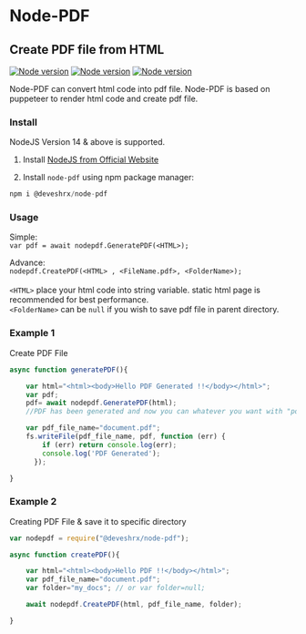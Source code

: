 # Node-PDF 
## Create PDF file from HTML
[![Node version](https://img.shields.io/badge/Version-1.0-blue)](https://www.npmjs.com/package/@deveshrx/node-pdf)
[![Node version](https://img.shields.io/badge/NodeJS%20Version-14+-green)](https://www.npmjs.com/package/@deveshrx/node-pdf)
[![Node version](https://img.shields.io/badge/Developed%20by-Devesh%20Chaudhari-blueviolet)](https://github.com/DeveshRx)

Node-PDF can convert html code into pdf file. Node-PDF is based on puppeteer to render html code and create pdf file.

### Install
NodeJS Version 14 & above is supported.
1) Install [NodeJS from Official Website ](https://nodejs.org/en/)

2) Install `node-pdf` using npm package manager:
```javascript
npm i @deveshrx/node-pdf
```

### Usage
Simple:<br>
`var pdf = await nodepdf.GeneratePDF(<HTML>);` <br>

Advance:<br>
` nodepdf.CreatePDF(<HTML> , <FileName.pdf>, <FolderName>); `<br><br>
`<HTML>` place your html code into string variable. static html page is recommended for best performance. <br>
`<FolderName>` can be `null` if you wish to save pdf file in parent directory.


### Example 1

Create PDF File <br>

```javascript
async function generatePDF(){

    var html="<html><body>Hello PDF Generated !!</body></html>";
    var pdf;
    pdf= await nodepdf.GeneratePDF(html); 
    //PDF has been generated and now you can whatever you want with "pdf" variable

    var pdf_file_name="document.pdf";
    fs.writeFile(pdf_file_name, pdf, function (err) {
        if (err) return console.log(err);
        console.log('PDF Generated');
      });

}
```

### Example 2
Creating PDF File & save it to specific directory <br>

```javascript
var nodepdf = require("@deveshrx/node-pdf");

async function createPDF(){

    var html="<html><body>Hello PDF !!</body></html>";
    var pdf_file_name="document.pdf";
    var folder="my_docs"; // or var folder=null;

    await nodepdf.CreatePDF(html, pdf_file_name, folder);

}
```

